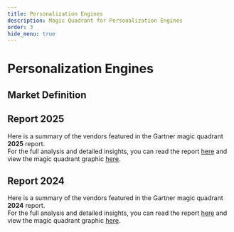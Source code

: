 ```yaml
---
title: Personalization Engines
description: Magic Quadrant for Personalization Engines
order: 3
hide_menu: true
---
```


# Personalization Engines

## Market Definition

## Report 2025

Here is a summary of the vendors featured in the Gartner magic quadrant **2025** report. <br/>For the full analysis and detailed insights, you can read the report
<a href="/docs/2025/personalization-engines.pdf" target="_blank" rel="noopener noreferrer">here</a>
and view the magic quadrant graphic
<a href="/docs/2025/personalization-engines.png" target="_blank" rel="noopener noreferrer">here</a>.

## Report 2024

Here is a summary of the vendors featured in the Gartner magic quadrant **2024** report. <br/>For the full analysis and detailed insights, you can read the report
<a href="/docs/2024/personalization-engines.pdf" target="_blank" rel="noopener noreferrer">here</a>
and view the magic quadrant graphic
<a href="/docs/2024/personalization-engines.png" target="_blank" rel="noopener noreferrer">here</a>.
